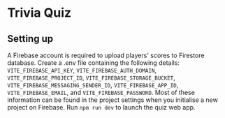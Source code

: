 # Trivia Quiz

## Setting up
A Firebase account is required to upload players' scores to Firestore database.
Create a .env file containing the following details: `VITE_FIREBASE_API_KEY`, `VITE_FIREBASE_AUTH_DOMAIN`, `VITE_FIREBASE_PROJECT_ID`, `VITE_FIREBASE_STORAGE_BUCKET`, `VITE_FIREBASE_MESSAGING_SENDER_ID`, `VITE_FIREBASE_APP_ID`, `VITE_FIREBASE_EMAIL`, and `VITE_FIREBASE_PASSWORD`. Most of these information can be found in the project settings when you initialise a new project on Firebase.
Run `npm run dev` to launch the quiz web app.